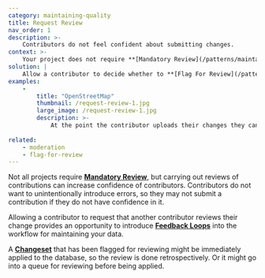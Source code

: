 ```yaml
---
category: maintaining-quality
title: Request Review
nav_order: 1
description: >-
    Contributors do not feel confident about submitting changes.
context: >-
    Your project does not require **[Mandatory Review](/patterns/maintaining-quality/mandatory-review)**, but contributors might welcome the option to have their contributions seen by a more experienced participant.
solution: |
    Allow a contributor to decide whether to **[Flag For Review](/patterns/maintaining-quality/flag-for-review)** their contribution to request that it is reviewed by another contributor.
examples:
    -
        title: "OpenStreetMap"
        thumbnail: /request-review-1.jpg
        large_image: /request-review-1.jpg
        description: >-
            At the point the contributor uploads their changes they can request a review.  The request will be added as a tag on the Changeset.
    
related:
    - moderation
    - flag-for-review
---
```


Not all projects require **[Mandatory Review](/patterns/maintaining-quality/mandatory-review)**, but carrying out reviews of contributions can increase confidence of contributors. Contributors do not want to unintentionally introduce errors, so they may not submit a contribution if they do not have confidence in it.

Allowing a contributor to request that another contributor reviews their change provides an opportunity to introduce **[Feedback Loops](/patterns/community-management/feedback-loops)** into the workflow for maintaining your data.

A **[Changeset](/patterns/data-model/changeset)** that has been flagged for reviewing might be immediately applied to the database, so the review is done retrospectively. Or it might go into a queue for reviewing before being applied.